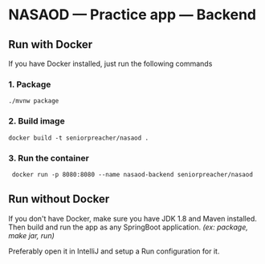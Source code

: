 # NASAOD — Practice app — Backend

## Run with Docker

If you have Docker installed, just run the following commands

### 1. Package

`./mvnw package`

### 2. Build image

`docker build -t seniorpreacher/nasaod . `

### 3. Run the container

` docker run -p 8080:8080 --name nasaod-backend seniorpreacher/nasaod`

## Run without Docker

If you don't have Docker, make sure you have JDK 1.8 and Maven installed. 
Then build and run the app as any SpringBoot application. _(ex: package, make jar, run)_

Preferably open it in IntelliJ and setup a Run configuration for it.
